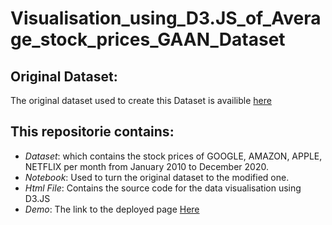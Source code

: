 # Visualisation_using_D3.JS_of_Average_stock_prices_GAAN_Dataset

## Original Dataset:
The original dataset used to create this Dataset is availible [here](https://www.kaggle.com/datasets/kaushiksuresh147/faang-fbamazonapplenetflixgoogle-stocks?select=NFLX+Historical+Data.csv)

## This repositorie contains:
- *Dataset*: which contains the stock prices of GOOGLE, AMAZON, APPLE, NETFLIX per month from January 2010 to December 2020.
- *Notebook*: Used to turn the original dataset to the modified one.
- *Html File*: Contains the source code for the data visualisation using D3.JS
- *Demo*: The link to the deployed page [Here](https://masterdzdeveloper.github.io/Line-graph-data-visualisation-using-D3.js-/)
